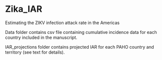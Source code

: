 # Zika_IAR
Estimating the ZIKV infection attack rate in the Americas

Data folder contains csv file containing cumulative incidence data for each country included in the manuscript.

IAR_projections folder contains projected IAR for each PAHO country and territory (see text for details).
